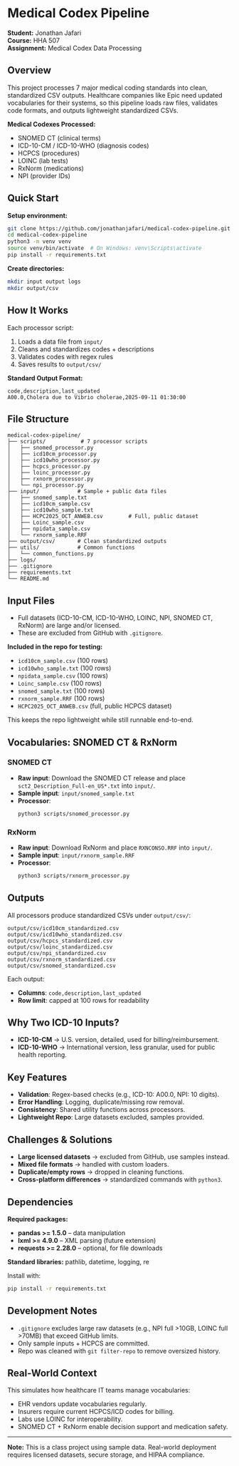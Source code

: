 # Medical Codex Pipeline

**Student:** Jonathan Jafari  
**Course:** HHA 507  
**Assignment:** Medical Codex Data Processing

## Overview

This project processes 7 major medical coding standards into clean, standardized CSV outputs. Healthcare companies like Epic need updated vocabularies for their systems, so this pipeline loads raw files, validates code formats, and outputs lightweight standardized CSVs.

**Medical Codexes Processed:**
- SNOMED CT (clinical terms)
- ICD-10-CM / ICD-10-WHO (diagnosis codes)
- HCPCS (procedures)
- LOINC (lab tests)
- RxNorm (medications)
- NPI (provider IDs)

## Quick Start

**Setup environment:**
```bash
git clone https://github.com/jonathanjafari/medical-codex-pipeline.git
cd medical-codex-pipeline
python3 -m venv venv
source venv/bin/activate  # On Windows: venv\Scripts\activate
pip install -r requirements.txt
```

**Create directories:**
```bash
mkdir input output logs
mkdir output/csv
```

## How It Works

Each processor script:
1. Loads a data file from `input/`
2. Cleans and standardizes codes + descriptions
3. Validates codes with regex rules
4. Saves results to `output/csv/`

**Standard Output Format:**
```csv
code,description,last_updated
A00.0,Cholera due to Vibrio cholerae,2025-09-11 01:30:00
```

## File Structure

```
medical-codex-pipeline/
├── scripts/           # 7 processor scripts
│   ├── snomed_processor.py
│   ├── icd10cm_processor.py
│   ├── icd10who_processor.py
│   ├── hcpcs_processor.py
│   ├── loinc_processor.py
│   ├── rxnorm_processor.py
│   └── npi_processor.py
├── input/            # Sample + public data files
│   ├── snomed_sample.txt
│   ├── icd10cm_sample.csv
│   ├── icd10who_sample.txt
│   ├── HCPC2025_OCT_ANWEB.csv        # Full, public dataset
│   ├── Loinc_sample.csv
│   ├── npidata_sample.csv
│   └── rxnorm_sample.RRF
├── output/csv/       # Clean standardized outputs
├── utils/            # Common functions
│   └── common_functions.py
├── logs/
├── .gitignore
├── requirements.txt
└── README.md
```

## Input Files

- Full datasets (ICD-10-CM, ICD-10-WHO, LOINC, NPI, SNOMED CT, RxNorm) are large and/or licensed.
- These are excluded from GitHub with `.gitignore`.

**Included in the repo for testing:**
- `icd10cm_sample.csv` (100 rows)
- `icd10who_sample.txt` (100 rows)
- `npidata_sample.csv` (100 rows)
- `Loinc_sample.csv` (100 rows)
- `snomed_sample.txt` (100 rows)
- `rxnorm_sample.RRF` (100 rows)
- `HCPC2025_OCT_ANWEB.csv` (full, public HCPCS dataset)

This keeps the repo lightweight while still runnable end-to-end.

## Vocabularies: SNOMED CT & RxNorm

### SNOMED CT

- **Raw input**: Download the SNOMED CT release and place `sct2_Description_Full-en_US*.txt` into `input/`.
- **Sample input**: `input/snomed_sample.txt`
- **Processor**:
  ```bash
  python3 scripts/snomed_processor.py
  ```

### RxNorm

- **Raw input**: Download RxNorm and place `RXNCONSO.RRF` into `input/`.
- **Sample input**: `input/rxnorm_sample.RRF`
- **Processor**:
  ```bash
  python3 scripts/rxnorm_processor.py
  ```

## Outputs

All processors produce standardized CSVs under `output/csv/`:

```
output/csv/icd10cm_standardized.csv
output/csv/icd10who_standardized.csv
output/csv/hcpcs_standardized.csv
output/csv/loinc_standardized.csv
output/csv/npi_standardized.csv
output/csv/rxnorm_standardized.csv
output/csv/snomed_standardized.csv
```

Each output:
- **Columns**: `code,description,last_updated`
- **Row limit**: capped at 100 rows for readability

## Why Two ICD-10 Inputs?

- **ICD-10-CM** → U.S. version, detailed, used for billing/reimbursement.
- **ICD-10-WHO** → International version, less granular, used for public health reporting.

## Key Features

- **Validation**: Regex-based checks (e.g., ICD-10: A00.0, NPI: 10 digits).
- **Error Handling**: Logging, duplicate/missing row removal.
- **Consistency**: Shared utility functions across processors.
- **Lightweight Repo**: Large datasets excluded, samples provided.

## Challenges & Solutions

- **Large licensed datasets** → excluded from GitHub, use samples instead.
- **Mixed file formats** → handled with custom loaders.
- **Duplicate/empty rows** → dropped in cleaning functions.
- **Cross-platform differences** → standardized commands with `python3`.

## Dependencies

**Required packages:**
- **pandas >= 1.5.0** – data manipulation
- **lxml >= 4.9.0** – XML parsing (future extension)
- **requests >= 2.28.0** – optional, for file downloads

**Standard libraries:** pathlib, datetime, logging, re

Install with:
```bash
pip install -r requirements.txt
```

## Development Notes

- `.gitignore` excludes large raw datasets (e.g., NPI full >10GB, LOINC full >70MB) that exceed GitHub limits.
- Only sample inputs + HCPCS are committed.
- Repo was cleaned with `git filter-repo` to remove oversized history.

## Real-World Context

This simulates how healthcare IT teams manage vocabularies:
- EHR vendors update vocabularies regularly.
- Insurers require current HCPCS/ICD codes for billing.
- Labs use LOINC for interoperability.
- SNOMED CT + RxNorm enable decision support and medication safety.

---

**Note:** This is a class project using sample data. Real-world deployment requires licensed datasets, secure storage, and HIPAA compliance.